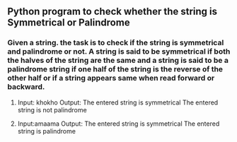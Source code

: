 ## Python program to check whether the string is Symmetrical or Palindrome

### Given a string. the task is to check if the string is symmetrical and palindrome or not. A string is said to be symmetrical if both the halves of the string are the same and a string is said to be a palindrome string if one half of the string is the reverse of the other half or if a string appears same when read forward or backward.

1. Input: khokho
Output: 
The entered string is symmetrical
The entered string is not palindrome


2. Input:amaama
Output:
The entered string is symmetrical
The entered string is palindrome